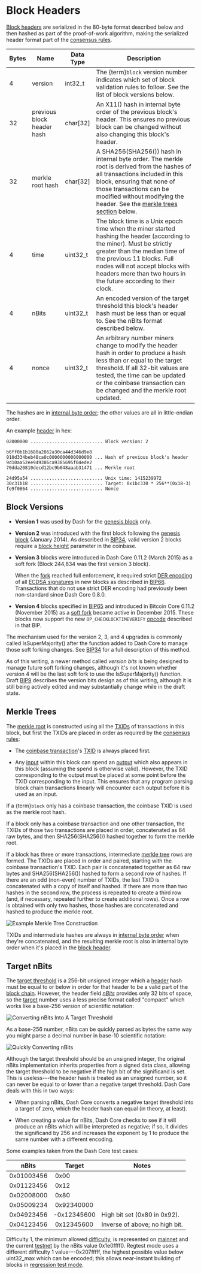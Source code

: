 # Block Headers

[Block headers](../resources/glossary.md#block-header) are serialized in the 80-byte format described below and then hashed as part of the proof-of-work algorithm, making the serialized header format part of the [consensus rules](../resources/glossary.md#consensus-rules).

| Bytes | Name                | Data Type | Description
|-------|---------------------|-----------|----------------
| 4     | version             |  int32_t  | The {term}`block` version number indicates which set of block validation rules to follow. See the list of block versions below.
| 32    | previous block header hash | char[32]  | An X11() hash in internal byte order of the previous block's header.  This ensures no previous block can be changed without also changing this block's header.
| 32    | merkle root hash    | char[32]  | A SHA256(SHA256()) hash in internal byte order. The merkle root is derived from the hashes of all transactions included in this block, ensuring that none of those transactions can be modified without modifying the header.  See the [merkle trees section](#merkle-trees) below.
| 4     | time                | uint32_t  | The block time is a Unix epoch time when the miner started hashing the header (according to the miner).  Must be strictly greater than the median time of the previous 11 blocks.  Full nodes will not accept blocks with headers more than two hours in the future according to their clock.
| 4     | nBits               | uint32_t  | An encoded version of the target threshold this block's header hash must be less than or equal to.  See the nBits format described below.
| 4     | nonce               | uint32_t  | An arbitrary number miners change to modify the header hash in order to produce a hash less than or equal to the target threshold.  If all 32-bit values are tested, the time can be updated or the coinbase transaction can be changed and the merkle root updated.

The hashes are in [internal byte order](../resources/glossary.md#internal-byte-order); the other values are all in little-endian order.

An example [header](../resources/glossary.md#header) in hex:

``` text
02000000 ........................... Block version: 2

b6ff0b1b1680a2862a30ca44d346d9e8
910d334beb48ca0c0000000000000000 ... Hash of previous block's header
9d10aa52ee949386ca9385695f04ede2
70dda20810decd12bc9b048aaab31471 ... Merkle root

24d95a54 ........................... Unix time: 1415239972
30c31b18 ........................... Target: 0x1bc330 * 256**(0x18-3)
fe9f0864 ........................... Nonce
```

## Block Versions

* **Version 1** was used by Dash for the [genesis block](../resources/glossary.md#genesis-block) only.

* **Version 2** was introduced with the first block following the [genesis block](../resources/glossary.md#genesis-block) (January 2014). As described in [BIP34](https://github.com/bitcoin/bips/blob/master/bip-0034.mediawiki), valid version 2 blocks require a [block height](../resources/glossary.md#block-height) parameter in the coinbase.

* **Version 3** blocks were introduced in Dash Core 0.11.2 (March 2015) as a
  soft fork (Block 244,834 was the first version 3 block).

  When the [fork](../resources/glossary.md#fork) reached full enforcement, it required strict [DER encoding](https://en.wikipedia.org/wiki/X.690#DER_encoding) of all [ECDSA signatures](../resources/glossary.md#ecdsa-signatures) in new blocks as described in [BIP66](https://github.com/bitcoin/bips/blob/master/bip-0066.mediawiki). Transactions that do not use strict DER encoding had previously been non-standard since Dash Core 0.8.0.

* **Version 4** blocks specified in [BIP65](https://github.com/bitcoin/bips/blob/master/bip-0065.mediawiki) and introduced in Bitcoin Core 0.11.2 (November 2015) as a [soft fork](../resources/glossary.md#soft-fork) became active in December 2015.  These blocks now support the new `OP_CHECKLOCKTIMEVERIFY` [opcode](../resources/glossary.md#opcode) described in that BIP.

The mechanism used for the version 2, 3, and 4 upgrades is commonly called IsSuperMajority() after the function added to Dash Core to manage those soft forking changes. See [BIP34](https://github.com/bitcoin/bips/blob/master/bip-0034.mediawiki) for a full description of this method.

As of this writing, a newer method called *version bits* is being designed to manage future soft forking changes, although it's not known whether version 4 will be the last soft fork to use the IsSuperMajority() function. Draft [BIP9](https://github.com/bitcoin/bips/blob/master/bip-0009.mediawiki) describes the version bits design as of this writing, although it is still being actively edited and may substantially change while in the draft state.

## Merkle Trees

The [merkle root](../resources/glossary.md#merkle-root) is constructed using all the [TXIDs](../resources/glossary.md#transaction-identifiers) of transactions in this block, but first the TXIDs are placed in order as required by the [consensus rules](../resources/glossary.md#consensus-rules):

* The [coinbase transaction](../resources/glossary.md#coinbase-transaction)'s [TXID](../resources/glossary.md#transaction-identifiers) is always placed first.

* Any [input](../resources/glossary.md#input) within this block can spend an [output](../resources/glossary.md#output) which also appears in this block (assuming the spend is otherwise valid). However, the TXID corresponding to the output must be placed at some point before the TXID corresponding to the input. This ensures that any program parsing block chain transactions linearly will encounter each output before it is used as an input.

If a {term}`block` only has a coinbase transaction, the coinbase TXID is used as the merkle root hash.

If a block only has a coinbase transaction and one other transaction, the TXIDs of those two transactions are placed in order, concatenated as 64 raw bytes, and then SHA256(SHA256()) hashed together to form the merkle root.

If a block has three or more transactions, intermediate [merkle tree](../resources/glossary.md#merkle-tree) rows are formed. The TXIDs are placed in order and paired, starting with the coinbase transaction's TXID. Each pair is concatenated together as 64 raw bytes and SHA256(SHA256()) hashed to form a second row of hashes. If there are an odd (non-even) number of TXIDs, the last TXID is concatenated with a copy of itself and hashed. If there are more than two hashes in the second row, the process is repeated to create a third row (and, if necessary, repeated further to create additional rows). Once a row is obtained with only two hashes, those hashes are concatenated and hashed to produce the merkle root.

![Example Merkle Tree Construction](https://github.com/dash-docs/dash-docs/raw/master/img/dev/en-merkle-tree-construction.png)

TXIDs and intermediate hashes are always in [internal byte order](../resources/glossary.md#internal-byte-order) when they're concatenated, and the resulting merkle root is also in internal byte order when it's placed in the [block header](../resources/glossary.md#block-header).

## Target nBits

The [target threshold](../resources/glossary.md#target) is a 256-bit unsigned integer which a [header](../resources/glossary.md#header) hash must be equal to or below in order for that header to be a valid part of the [block chain](../resources/glossary.md#block-chain). However, the header field *[nBits](../resources/glossary.md#nbits)* provides only 32 bits of space, so the [target](../resources/glossary.md#target) number uses a less precise format called "compact" which works like a base-256 version of scientific notation:

![Converting nBits Into A Target Threshold](https://github.com/dash-docs/dash-docs/raw/master/img/dev/en-nbits-overview.png)

As a base-256 number, nBits can be quickly parsed as bytes the same way you might parse a decimal number in base-10 scientific notation:

![Quickly Converting nBits](https://github.com/dash-docs/dash-docs/raw/master/img/dev/en-nbits-quick-parse.png)

Although the target threshold should be an unsigned integer, the original nBits implementation inherits properties from a signed data class, allowing the target threshold to be negative if the high bit of the significand is set. This is useless---the header hash is treated as an unsigned number, so it can never be equal to or lower than a negative target threshold. Dash Core deals with this in two ways:

* When parsing nBits, Dash Core converts a negative target threshold into a target of zero, which the header hash can equal (in theory, at least).

* When creating a value for nBits, Dash Core checks to see if it will produce an nBits which will be interpreted as negative; if so, it divides the significand by 256 and increases the exponent by 1 to   produce the same number with a different encoding.

Some examples taken from the Dash Core test cases:

| nBits      |  Target          | Notes
|------------|------------------|----------------
| 0x01003456 | &nbsp;0x00       |
| 0x01123456 | &nbsp;0x12       |
| 0x02008000 | &nbsp;0x80       |
| 0x05009234 | &nbsp;0x92340000 |
| 0x04923456 | -0x12345600      | High bit set (0x80 in 0x92).
| 0x04123456 | &nbsp;0x12345600 | Inverse of above; no high bit.

Difficulty 1, the minimum allowed [difficulty](../resources/glossary.md#difficulty), is represented on [mainnet](../resources/glossary.md#mainnet) and the current [testnet](../resources/glossary.md#testnet) by the nBits value 0x1e0ffff0. Regtest mode uses a different difficulty 1 value---0x207fffff, the highest possible value below uint32_max which can be encoded; this allows near-instant building of blocks in [regression test mode](../resources/glossary.md#regression-test-mode).
